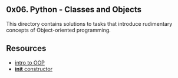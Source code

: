 ## 0x06. Python - Classes and Objects

This directory contains solutions to tasks that introduce rudimentary concepts of Object-oriented programming.

## Resources

+ [intro to OOP](https://www.youtube.com/watch?v=ark2VQUZvAA&list=PLdtZyZnKFtadHJ2C1_-rKsmNA1RR5HzQT&index=1&pp=iAQB)
+ [__init__ constructor](https://www.youtube.com/watch?v=9hgBZYjCp3M&list=PLdtZyZnKFtadHJ2C1_-rKsmNA1RR5HzQT&index=2)

